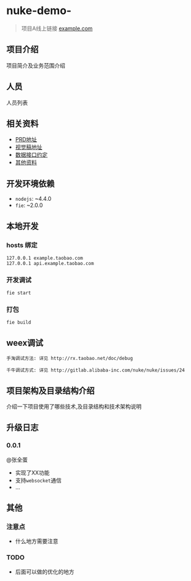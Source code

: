 # nuke-demo-

> 项目A线上链接 [example.com](https://example.com/)

## 项目介绍

项目简介及业务范围介绍


## 人员

人员列表

## 相关资料

- [PRD地址]()
- [视觉稿地址]()
- [数据接口约定]()
- [其他资料]()

## 开发环境依赖

- `nodejs`: ~4.4.0
- `fie`: ~2.0.0

## 本地开发

### hosts 绑定

```
127.0.0.1 example.taobao.com
127.0.0.1 api.example.taobao.com
```

### 开发调试

```
fie start
```

### 打包

```
fie build
```

## weex调试
```
手淘调试方法: 详见 http://rx.taobao.net/doc/debug
```

```
千牛调试方式: 详见 http://gitlab.alibaba-inc.com/nuke/nuke/issues/24
```

## 项目架构及目录结构介绍

介绍一下项目使用了哪些技术,及目录结构和技术架构说明

## 升级日志


### 0.0.1

@张全蛋

- 实现了XX功能
- 支持`websocket`通信
- ...


## 其他

### 注意点

- 什么地方需要注意

### TODO

- 后面可以做的优化的地方
